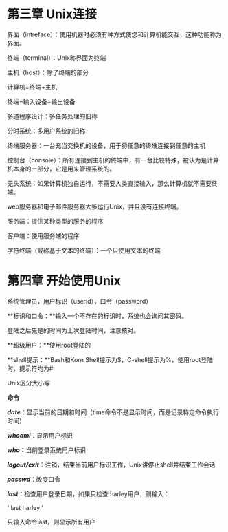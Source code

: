 # 第三章 Unix连接

界面（intreface）：使用机器时必须有种方式使您和计算机能交互，这种功能称为界面。

终端（terminal）：Unix称界面为终端

主机（host）：除了终端的部分

计算机=终端+主机

终端=输入设备+输出设备

多道程序设计：多任务处理的旧称

分时系统：多用户系统的旧称

终端服务器：一台充当交换机的设备，用于将任意的终端连接到任意的主机

控制台（console）：所有连接到主机的终端中，有一台比较特殊，被认为是计算机本身的一部分，它是用来管理系统的。

无头系统：如果计算机独自运行，不需要人类直接输入，那么计算机就不需要终端。

web服务器和电子邮件服务器大多运行Unix，并且没有连接终端。

服务端：提供某种类型的服务的程序

客户端：使用服务端的程序

字符终端（或称基于文本的终端）：一个只使用文本的终端

# 第四章 开始使用Unix

系统管理员，用户标识（userid），口令（password）

**标识和口令：**输入一个不存在的标识时，系统也会询问其密码。

登陆之后先是的时间为上次登陆时间，注意核对。

**超级用户：**使用root登陆的

**shell提示：**Bash和Korn Shell提示为$，C-shell提示为%，使用root登陆时，提示符均为#

Unix区分大小写

**命令**

***date***：显示当前的日期和时间（time命令不是显示时间，而是记录特定命令执行时间）

***whoami***：显示用户标识

***who***：当前登录系统用户标识

***logout/exit***：注销，结束当前用户标识工作，Unix讲停止shell并结束工作会话

***passwd***：改变口令

***last***：检查用户登录日期，如果只检查 harley用户，则输入：

' last harley '

只输入命令last，则显示所有用户

